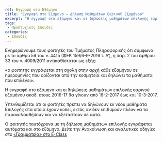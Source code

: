 ```yaml
---
ref: Εγγραφή στο Εξάμηνο
title: "Εγγραφή στο Εξάμηνο – Δήλωση Μαθημάτων Εαρινού Εξαμήνου"
excerpt: "Η εγγραφή στο εξάμηνο και οι δηλώσεις μαθημάτων επιλογής εαρινού εξαμήνου ακαδ. έτους 2016-17 θα γίνουν από 16-2-2017 έως και 10-3-2017."
tags: 
 - Προπτυχικές Σπουδές
categories:
 - Σπουδές
---
```

Ενημερώνουμε τους φοιτητές του Τμήματος Πληροφορικής ότι σύμφωνα με το άρθρο 56 του ν. 4415 (ΦΕΚ 159/6-9-2016 τ. Α’), η παρ. 2 του άρθρου 33 του ν. 4009/2011 αντικαθίσταται ως εξής:

«ο φοιτητής εγγράφεται στη σχολή στην αρχή κάθε εξαμήνου σε ημερομηνίες που ορίζονται από την κοσμητεία και δηλώνει τα μαθήματα που επιλέγει».

Η εγγραφή στο εξάμηνο και οι δηλώσεις μαθημάτων επιλογής εαρινού εξαμήνου ακαδ. έτους 2016-17 θα γίνουν από 16-2-2017 έως και 10-3-2017.

Yπενθυμίζεται ότι οι φοιτητές πρέπει να δηλώνουν εκ νέου μαθήματα Επιλογής στα οποία έχουν κοπεί, εκτός αν δεν επιθυμούν πλέον να τα παρακολουθήσουν και να εξεταστούν σε αυτά.

Ο φοιτητής ταυτόχρονα με τη δήλωση μαθημάτων επιλογής εγγράφεται αυτόματα και στο εξάμηνο.
Δείτε την Ανακοίνωση και αναλυτικές οδηγίες στο [«Γραμματεία» στο E-Class](https://e-class.ionio.gr/courses/DCS284/)
